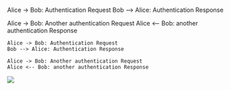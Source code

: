 Alice -> Bob: Authentication Request
Bob --> Alice: Authentication Response

Alice -> Bob: Another authentication Request
Alice <-- Bob: another authentication Response
```plantuml
Alice -> Bob: Authentication Request
Bob --> Alice: Authentication Response

Alice -> Bob: Another authentication Request
Alice <-- Bob: another authentication Response
```
![](plantuml-images/acaa833b0d9b880adabd34bb7ab81c9e.png)
